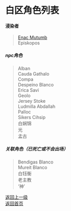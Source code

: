 # 白区角色列表 
#### 浸染者 
> [Enac Mutumb](https://drrlw.github.io/%E7%99%BD%E5%8C%BA_%E8%A7%92%E8%89%B2_EnacMutumb)  
> Episkopos  
  
##### npc角色
> Alban  
> Cauda Gathalo  
> Compa  
> Despeino Blanco  
> Erica Savi  
> Geolo  
> Jersey Stoke  
> Ludmilla Abdallah  
> Palloc  
> Sikers Cihsip  
> 白娴锦  
> 光  
> 孟古  
 
 
 
##### 关联角色（已死亡或不会出场）
> Bendigas Blanco  
> Mureit Blanco  
> 白钰衡  
> 老主教  
> ‘神’  
 
[返回上一级](https://drrlw.github.io/%E8%A7%92%E8%89%B2)  
[返回首页](https://drrlw.github.io/index)
 


